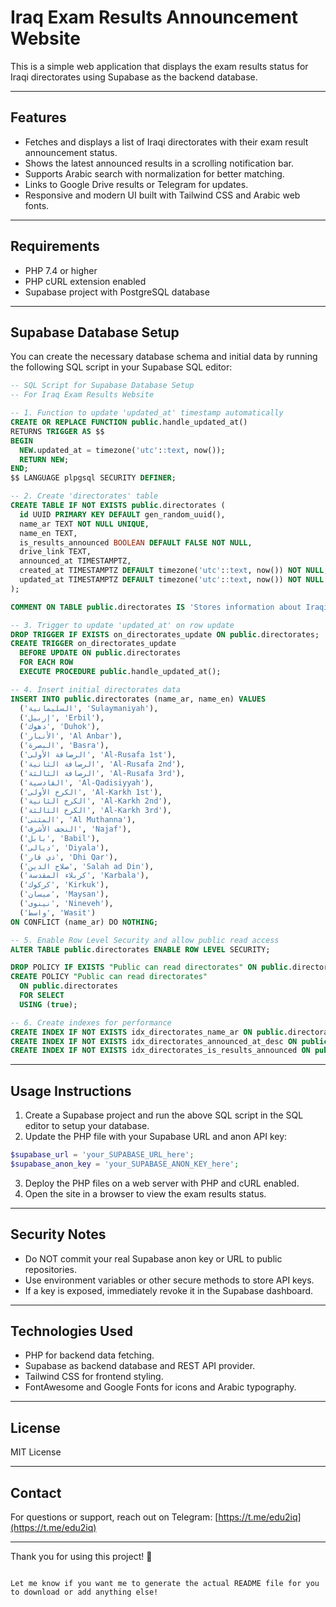 
# Iraq Exam Results Announcement Website

This is a simple web application that displays the exam results status for Iraqi directorates using Supabase as the backend database.

---

## Features

- Fetches and displays a list of Iraqi directorates with their exam result announcement status.
- Shows the latest announced results in a scrolling notification bar.
- Supports Arabic search with normalization for better matching.
- Links to Google Drive results or Telegram for updates.
- Responsive and modern UI built with Tailwind CSS and Arabic web fonts.

---

## Requirements

- PHP 7.4 or higher
- PHP cURL extension enabled
- Supabase project with PostgreSQL database

---

## Supabase Database Setup

You can create the necessary database schema and initial data by running the following SQL script in your Supabase SQL editor:

```sql
-- SQL Script for Supabase Database Setup
-- For Iraq Exam Results Website

-- 1. Function to update 'updated_at' timestamp automatically
CREATE OR REPLACE FUNCTION public.handle_updated_at()
RETURNS TRIGGER AS $$
BEGIN
  NEW.updated_at = timezone('utc'::text, now());
  RETURN NEW;
END;
$$ LANGUAGE plpgsql SECURITY DEFINER;

-- 2. Create 'directorates' table
CREATE TABLE IF NOT EXISTS public.directorates (
  id UUID PRIMARY KEY DEFAULT gen_random_uuid(),
  name_ar TEXT NOT NULL UNIQUE,
  name_en TEXT,
  is_results_announced BOOLEAN DEFAULT FALSE NOT NULL,
  drive_link TEXT,
  announced_at TIMESTAMPTZ,
  created_at TIMESTAMPTZ DEFAULT timezone('utc'::text, now()) NOT NULL,
  updated_at TIMESTAMPTZ DEFAULT timezone('utc'::text, now()) NOT NULL
);

COMMENT ON TABLE public.directorates IS 'Stores information about Iraqi education directorates and their exam result status.';

-- 3. Trigger to update 'updated_at' on row update
DROP TRIGGER IF EXISTS on_directorates_update ON public.directorates;
CREATE TRIGGER on_directorates_update
  BEFORE UPDATE ON public.directorates
  FOR EACH ROW
  EXECUTE PROCEDURE public.handle_updated_at();

-- 4. Insert initial directorates data
INSERT INTO public.directorates (name_ar, name_en) VALUES
  ('السليمانية', 'Sulaymaniyah'),
  ('إربيل', 'Erbil'),
  ('دهوك', 'Duhok'),
  ('الأنبار', 'Al Anbar'),
  ('البصرة', 'Basra'),
  ('الرصافة الأولى', 'Al-Rusafa 1st'),
  ('الرصافة الثانية', 'Al-Rusafa 2nd'),
  ('الرصافة الثالثة', 'Al-Rusafa 3rd'),
  ('القادسية', 'Al-Qadisiyyah'),
  ('الكرخ الأولى', 'Al-Karkh 1st'),
  ('الكرخ الثانية', 'Al-Karkh 2nd'),
  ('الكرخ الثالثة', 'Al-Karkh 3rd'),
  ('المثنى', 'Al Muthanna'),
  ('النجف الأشرف', 'Najaf'),
  ('بابل', 'Babil'),
  ('ديالى', 'Diyala'),
  ('ذي قار', 'Dhi Qar'),
  ('صلاح الدين', 'Salah ad Din'),
  ('كربلاء المقدسة', 'Karbala'),
  ('كركوك', 'Kirkuk'),
  ('ميسان', 'Maysan'),
  ('نينوى', 'Nineveh'),
  ('واسط', 'Wasit')
ON CONFLICT (name_ar) DO NOTHING;

-- 5. Enable Row Level Security and allow public read access
ALTER TABLE public.directorates ENABLE ROW LEVEL SECURITY;

DROP POLICY IF EXISTS "Public can read directorates" ON public.directorates;
CREATE POLICY "Public can read directorates"
  ON public.directorates
  FOR SELECT
  USING (true);

-- 6. Create indexes for performance
CREATE INDEX IF NOT EXISTS idx_directorates_name_ar ON public.directorates (name_ar);
CREATE INDEX IF NOT EXISTS idx_directorates_announced_at_desc ON public.directorates (announced_at DESC NULLS LAST) WHERE is_results_announced = TRUE;
CREATE INDEX IF NOT EXISTS idx_directorates_is_results_announced ON public.directorates (is_results_announced);
````

---

## Usage Instructions

1. Create a Supabase project and run the above SQL script in the SQL editor to setup your database.
2. Update the PHP file with your Supabase URL and anon API key:

```php
$supabase_url = 'your_SUPABASE_URL_here';
$supabase_anon_key = 'your_SUPABASE_ANON_KEY_here';
```

3. Deploy the PHP files on a web server with PHP and cURL enabled.
4. Open the site in a browser to view the exam results status.

---

## Security Notes

* Do NOT commit your real Supabase anon key or URL to public repositories.
* Use environment variables or other secure methods to store API keys.
* If a key is exposed, immediately revoke it in the Supabase dashboard.

---

## Technologies Used

* PHP for backend data fetching.
* Supabase as backend database and REST API provider.
* Tailwind CSS for frontend styling.
* FontAwesome and Google Fonts for icons and Arabic typography.

---

## License

MIT License

---

## Contact

For questions or support, reach out on Telegram: [https://t.me/edu2iq](https://t.me/edu2iq)

---

Thank you for using this project! 🚀

```

Let me know if you want me to generate the actual README file for you to download or add anything else!
```
